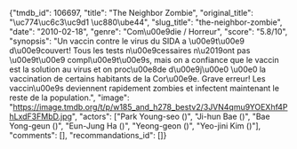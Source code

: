 {"tmdb_id": 106697, "title": "The Neighbor Zombie", "original_title": "\uc774\uc6c3\uc9d1 \uc880\ube44", "slug_title": "the-neighbor-zombie", "date": "2010-02-18", "genre": "Com\u00e9die / Horreur", "score": "5.8/10", "synopsis": "Un vaccin contre le virus du SIDA a \u00e9t\u00e9 d\u00e9couvert! Tous les tests n\u00e9cessaires n\u2019ont pas \u00e9t\u00e9 compl\u00e9t\u00e9s, mais on a confiance que le vaccin est la solution au virus et on proc\u00e8de d\u00e9j\u00e0 \u00e0 la vaccination de certains habitants de la Cor\u00e9e. Grave erreur! Les vaccin\u00e9s deviennent rapidement zombies et infectent maintenant le reste de la population.", "image": "https://image.tmdb.org/t/p/w185_and_h278_bestv2/3JVN4qmu9YOEXhf4PhLxdF3FMbD.jpg", "actors": ["Park Young-seo ()", "Ji-hun Bae ()", "Bae Yong-geun ()", "Eun-Jung Ha ()", "Yeong-geon ()", "Yeo-jini Kim ()"], "comments": [], "recommandations_id": []}